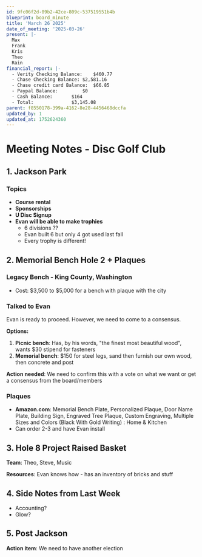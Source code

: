 ```yaml
---
id: 9fc06f2d-09b2-42ce-809c-537519551b4b
blueprint: board_minute
title: 'March 26 2025'
date_of_meeting: '2025-03-26'
present: |-
  Max
  Frank
  Kris
  Theo
  Rain
financial_report: |-
  - Verity Checking Balance:	$460.77
  - Chase Checking Balance:	$2,581.16
  - Chase credit card Balance: 	$66.85
  - Paypal Balance: 		$0
  - Cash Balance: 		$164
  - Total: 				$3,145.08
parent: f8550178-399a-4162-8e28-4456468dccfa
updated_by: 1
updated_at: 1752624360
---
```

# Meeting Notes - Disc Golf Club

## 1. Jackson Park

### Topics
- **Course rental**
- **Sponsorships**
- **U Disc Signup**
- **Evan will be able to make trophies**
  - 6 divisions ??
  - Evan built 6 but only 4 got used last fall
  - Every trophy is different!

## 2. Memorial Bench Hole 2 + Plaques

### Legacy Bench - King County, Washington
- Cost: $3,500 to $5,000 for a bench with plaque with the city

### Talked to Evan
Evan is ready to proceed. However, we need to come to a consensus.

**Options:**
1. **Picnic bench**: Has, by his words, "the finest most beautiful wood", wants $30 stipend for fasteners
2. **Memorial bench**: $150 for steel legs, sand then furnish our own wood, then concrete and post

**Action needed**: We need to confirm this with a vote on what we want or get a consensus from the board/members

### Plaques
- **Amazon.com**: Memorial Bench Plate, Personalized Plaque, Door Name Plate, Building Sign, Engraved Tree Plaque, Custom Engraving, Multiple Sizes and Colors (Black With Gold Writing) : Home & Kitchen
- Can order 2-3 and have Evan install

## 3. Hole 8 Project Raised Basket

**Team**: Theo, Steve, Music

**Resources**: Evan knows how - has an inventory of bricks and stuff

## 4. Side Notes from Last Week

- Accounting?
- Glow?

## 5. Post Jackson

**Action item**: We need to have another election
